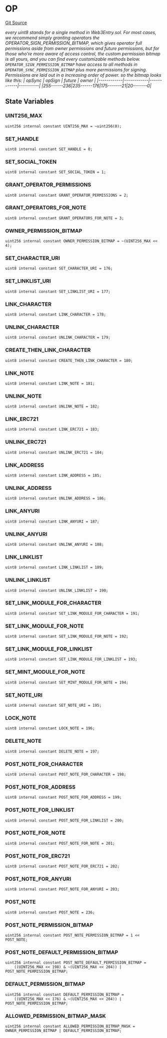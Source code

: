 # OP
[Git Source](https://github.com/Crossbell-Box/Crossbell-Contracts/blob/638047aa8a24788643a179bc4e4bad5b13618581/contracts/libraries/OP.sol)

*every uint8 stands for a single method in Web3Entry.sol.
For most cases, we recommend simply granting operators the OPERATOR_SIGN_PERMISSION_BITMAP,
which gives operator full permissions aside from owner permissions and future permissions, but for
those who're more aware of access control, the custom permission bitmap is all yours,
and you can find every customizable methods below.
`OPERATOR_SIGN_PERMISSION_BITMAP` have access to all methods in `OPERATOR_SYNC_PERMISSION_BITMAP`
plus more permissions for signing.
Permissions are laid out in a increasing order of power.
so the bitmap looks like this:
|   opSync   |   opSign   |   future   |  owner   |
|------------|------------|------------|----------|
|255------236|235------176|175-------21|20-------0|*


## State Variables
### UINT256_MAX

```solidity
uint256 internal constant UINT256_MAX = ~uint256(0);
```


### SET_HANDLE

```solidity
uint8 internal constant SET_HANDLE = 0;
```


### SET_SOCIAL_TOKEN

```solidity
uint8 internal constant SET_SOCIAL_TOKEN = 1;
```


### GRANT_OPERATOR_PERMISSIONS

```solidity
uint8 internal constant GRANT_OPERATOR_PERMISSIONS = 2;
```


### GRANT_OPERATORS_FOR_NOTE

```solidity
uint8 internal constant GRANT_OPERATORS_FOR_NOTE = 3;
```


### OWNER_PERMISSION_BITMAP

```solidity
uint256 internal constant OWNER_PERMISSION_BITMAP = ~(UINT256_MAX << 4);
```


### SET_CHARACTER_URI

```solidity
uint8 internal constant SET_CHARACTER_URI = 176;
```


### SET_LINKLIST_URI

```solidity
uint8 internal constant SET_LINKLIST_URI = 177;
```


### LINK_CHARACTER

```solidity
uint8 internal constant LINK_CHARACTER = 178;
```


### UNLINK_CHARACTER

```solidity
uint8 internal constant UNLINK_CHARACTER = 179;
```


### CREATE_THEN_LINK_CHARACTER

```solidity
uint8 internal constant CREATE_THEN_LINK_CHARACTER = 180;
```


### LINK_NOTE

```solidity
uint8 internal constant LINK_NOTE = 181;
```


### UNLINK_NOTE

```solidity
uint8 internal constant UNLINK_NOTE = 182;
```


### LINK_ERC721

```solidity
uint8 internal constant LINK_ERC721 = 183;
```


### UNLINK_ERC721

```solidity
uint8 internal constant UNLINK_ERC721 = 184;
```


### LINK_ADDRESS

```solidity
uint8 internal constant LINK_ADDRESS = 185;
```


### UNLINK_ADDRESS

```solidity
uint8 internal constant UNLINK_ADDRESS = 186;
```


### LINK_ANYURI

```solidity
uint8 internal constant LINK_ANYURI = 187;
```


### UNLINK_ANYURI

```solidity
uint8 internal constant UNLINK_ANYURI = 188;
```


### LINK_LINKLIST

```solidity
uint8 internal constant LINK_LINKLIST = 189;
```


### UNLINK_LINKLIST

```solidity
uint8 internal constant UNLINK_LINKLIST = 190;
```


### SET_LINK_MODULE_FOR_CHARACTER

```solidity
uint8 internal constant SET_LINK_MODULE_FOR_CHARACTER = 191;
```


### SET_LINK_MODULE_FOR_NOTE

```solidity
uint8 internal constant SET_LINK_MODULE_FOR_NOTE = 192;
```


### SET_LINK_MODULE_FOR_LINKLIST

```solidity
uint8 internal constant SET_LINK_MODULE_FOR_LINKLIST = 193;
```


### SET_MINT_MODULE_FOR_NOTE

```solidity
uint8 internal constant SET_MINT_MODULE_FOR_NOTE = 194;
```


### SET_NOTE_URI

```solidity
uint8 internal constant SET_NOTE_URI = 195;
```


### LOCK_NOTE

```solidity
uint8 internal constant LOCK_NOTE = 196;
```


### DELETE_NOTE

```solidity
uint8 internal constant DELETE_NOTE = 197;
```


### POST_NOTE_FOR_CHARACTER

```solidity
uint8 internal constant POST_NOTE_FOR_CHARACTER = 198;
```


### POST_NOTE_FOR_ADDRESS

```solidity
uint8 internal constant POST_NOTE_FOR_ADDRESS = 199;
```


### POST_NOTE_FOR_LINKLIST

```solidity
uint8 internal constant POST_NOTE_FOR_LINKLIST = 200;
```


### POST_NOTE_FOR_NOTE

```solidity
uint8 internal constant POST_NOTE_FOR_NOTE = 201;
```


### POST_NOTE_FOR_ERC721

```solidity
uint8 internal constant POST_NOTE_FOR_ERC721 = 202;
```


### POST_NOTE_FOR_ANYURI

```solidity
uint8 internal constant POST_NOTE_FOR_ANYURI = 203;
```


### POST_NOTE

```solidity
uint8 internal constant POST_NOTE = 236;
```


### POST_NOTE_PERMISSION_BITMAP

```solidity
uint256 internal constant POST_NOTE_PERMISSION_BITMAP = 1 << POST_NOTE;
```


### POST_NOTE_DEFAULT_PERMISSION_BITMAP

```solidity
uint256 internal constant POST_NOTE_DEFAULT_PERMISSION_BITMAP =
    ((UINT256_MAX << 198) & ~(UINT256_MAX << 204)) | POST_NOTE_PERMISSION_BITMAP;
```


### DEFAULT_PERMISSION_BITMAP

```solidity
uint256 internal constant DEFAULT_PERMISSION_BITMAP =
    ((UINT256_MAX << 176) & ~(UINT256_MAX << 204)) | POST_NOTE_PERMISSION_BITMAP;
```


### ALLOWED_PERMISSION_BITMAP_MASK

```solidity
uint256 internal constant ALLOWED_PERMISSION_BITMAP_MASK = OWNER_PERMISSION_BITMAP | DEFAULT_PERMISSION_BITMAP;
```


